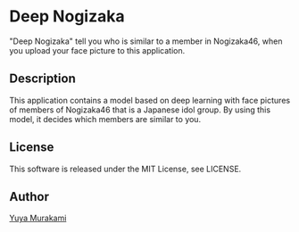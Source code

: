 Deep Nogizaka
====
"Deep Nogizaka" tell you who is similar to a member in Nogizaka46, when you upload your face picture to this application.

## Description

This application contains a model based on deep learning with face pictures of members of Nogizaka46 that is a Japanese idol group. By using this model, it decides which members are similar to you.

## License

This software is released under the MIT License, see LICENSE.

## Author

[Yuya Murakami](https://twitter.com/yu8muraka3)
